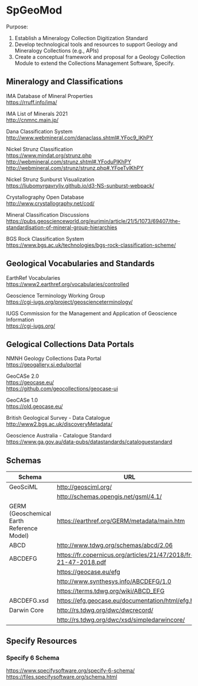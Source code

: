 # SpGeoMod
Purpose:
1. Establish a Mineralogy Collection Digitization Standard
2. Develop technological tools and resources to support Geology and Mineralogy Collections (e.g., APIs)
3. Create a conceptual framework and proposal for a Geology Collection Module to extend the Collections Management Software, Specify.

## Mineralogy and Classifications
IMA Database of Mineral Properties  
https://rruff.info/ima/

IMA List of Minerals 2021  
http://cnmnc.main.jp/

Dana Classification System  
http://www.webmineral.com/danaclass.shtml#.YFoc9_lKhPY

Nickel Strunz Classification  
https://www.mindat.org/strunz.php
http://webmineral.com/strunz.shtml#.YFoduPlKhPY
http://webmineral.com/strunz/strunz.php#.YFoeTvlKhPY

Nickel Strunz Sunburst Visualization  
https://liubomyrgavryliv.github.io/d3-NS-sunburst-webpack/

Crystallography Open Database  
http://www.crystallography.net/cod/

Mineral Classification Discussions  
https://pubs.geoscienceworld.org/eurjmin/article/21/5/1073/69407/the-standardisation-of-mineral-group-hierarchies

BGS Rock Classification System  
https://www.bgs.ac.uk/technologies/bgs-rock-classification-scheme/

## Geological Vocabularies and Standards
EarthRef Vocabularies  
https://www2.earthref.org/vocabularies/controlled  
  
Geoscience Terminology Working Group  
https://cgi-iugs.org/project/geoscienceterminology/  
  
IUGS Commission for the Management and Application of Geoscience Information  
https://cgi-iugs.org/  
  
## Gelogical Collections Data Portals
NMNH Geology Collections Data Portal  
https://geogallery.si.edu/portal  

GeoCASe 2.0  
https://geocase.eu/  
https://github.com/geocollections/geocase-ui  

GeoCASe 1.0  
https://old.geocase.eu/  

British Geological Survey - Data Catalogue  
http://www2.bgs.ac.uk/discoveryMetadata/  

Geoscience Australia - Catalogue Standard  
https://www.ga.gov.au/data-pubs/datastandards/cataloguestandard  
  
## Schemas
| Schema | URL |
| ------ | --- |
| GeoSciML | http://geosciml.org/ |
| | http://schemas.opengis.net/gsml/4.1/ |
| GERM (Geoschemical Earth Reference Model) | https://earthref.org/GERM/metadata/main.htm |
| ABCD | http://www.tdwg.org/schemas/abcd/2.06 |
| ABCDEFG | https://fr.copernicus.org/articles/21/47/2018/fr-21-47-2018.pdf |
| | https://geocase.eu/efg |
| | http://www.synthesys.info/ABCDEFG/1.0 |
| | https://terms.tdwg.org/wiki/ABCD_EFG |
| ABCDEFG.xsd	| https://efg.geocase.eu/documentation/html/efg.html |
| Darwin Core | http://rs.tdwg.org/dwc/dwcrecord/ |
| | http://rs.tdwg.org/dwc/xsd/simpledarwincore/ |
  
## Specify Resources
### Specify 6 Schema
https://www.specifysoftware.org/specify-6-schema/
https://files.specifysoftware.org/schema.html
